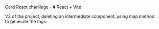 Card React chanllege - # React + Vite

V2 of the project, deleting an intermediate component, using map method to generate the tags.
